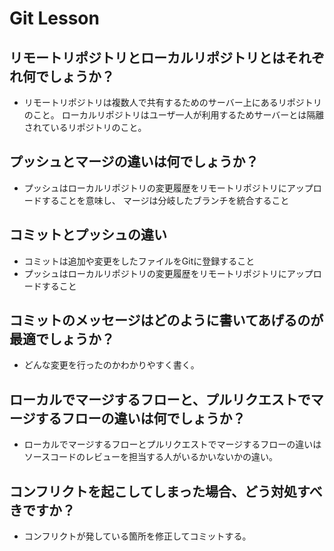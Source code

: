 # Git Lesson

## リモートリポジトリとローカルリポジトリとはそれぞれ何でしょうか？

  - リモートリポジトリは複数人で共有するためのサーバー上にあるリポジトリのこと。
  ローカルリポジトリはユーザ一人が利用するためサーバーとは隔離されているリポジトリのこと。

## プッシュとマージの違いは何でしょうか？

  - プッシュはローカルリポジトリの変更履歴をリモートリポジトリにアップロードすることを意味し、  マージは分岐したブランチを統合すること

## コミットとプッシュの違い

  - コミットは追加や変更をしたファイルをGitに登録すること
  - プッシュはローカルリポジトリの変更履歴をリモートリポジトリにアップロードすること

## コミットのメッセージはどのように書いてあげるのが最適でしょうか？

  - どんな変更を行ったのかわかりやすく書く。

## ローカルでマージするフローと、プルリクエストでマージするフローの違いは何でしょうか？

  - ローカルでマージするフローとプルリクエストでマージするフローの違いはソースコードのレビューを担当する人がいるかいないかの違い。

## コンフリクトを起こしてしまった場合、どう対処すべきですか？

  - コンフリクトが発している箇所を修正してコミットする。